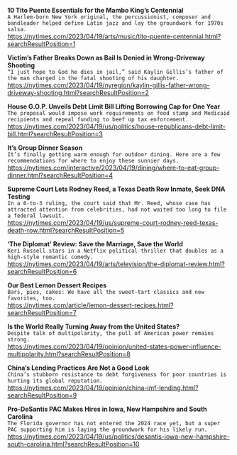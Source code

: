 **10 Tito Puente Essentials for the Mambo King’s Centennial**\
`A Harlem-born New York original, the percussionist, composer and bandleader helped define Latin jazz and lay the groundwork for 1970s salsa.`\
https://nytimes.com/2023/04/19/arts/music/tito-puente-centennial.html?searchResultPosition=1

**Victim’s Father Breaks Down as Bail Is Denied in Wrong-Driveway Shooting**\
`“I just hope to God he dies in jail,” said Kaylin Gillis’s father of the man charged in the fatal shooting of his daughter.`\
https://nytimes.com/2023/04/19/nyregion/kaylin-gillis-father-wrong-driveway-shooting.html?searchResultPosition=2

**House G.O.P. Unveils Debt Limit Bill Lifting Borrowing Cap for One Year**\
`The proposal would impose work requirements on food stamp and Medicaid recipients and repeal funding to beef up tax enforcement.`\
https://nytimes.com/2023/04/19/us/politics/house-republicans-debt-limit-bill.html?searchResultPosition=3

**It’s Group Dinner Season**\
`It’s finally getting warm enough for outdoor dining. Here are a few recommendations for where to enjoy these sunnier days.`\
https://nytimes.com/interactive/2023/04/19/dining/where-to-eat-group-dinner.html?searchResultPosition=4

**Supreme Court Lets Rodney Reed, a Texas Death Row Inmate, Seek DNA Testing**\
`In a 6-to-3 ruling, the court said that Mr. Reed, whose case has attracted attention from celebrities, had not waited too long to file a federal lawsuit.`\
https://nytimes.com/2023/04/19/us/supreme-court-rodney-reed-texas-death-row.html?searchResultPosition=5

**‘The Diplomat’ Review: Save the Marriage, Save the World**\
`Keri Russell stars in a Netflix political thriller that doubles as a high-style romantic comedy.`\
https://nytimes.com/2023/04/19/arts/television/the-diplomat-review.html?searchResultPosition=6

**Our Best Lemon Dessert Recipes**\
`Bars, pies, cakes: We have all the sweet-tart classics and new favorites, too.`\
https://nytimes.com/article/lemon-dessert-recipes.html?searchResultPosition=7

**Is the World Really Turning Away from the United States?**\
`Despite talk of multipolarity, the pull of American power remains strong.`\
https://nytimes.com/2023/04/19/opinion/united-states-power-influence-multipolarity.html?searchResultPosition=8

**China’s Lending Practices Are Not a Good Look**\
`China’s stubborn resistance to debt forgiveness for poor countries is hurting its global reputation.`\
https://nytimes.com/2023/04/19/opinion/china-imf-lending.html?searchResultPosition=9

**Pro-DeSantis PAC Makes Hires in Iowa, New Hampshire and South Carolina**\
`The Florida governor has not entered the 2024 race yet, but a super PAC supporting him is laying the groundwork for his likely run.`\
https://nytimes.com/2023/04/19/us/politics/desantis-iowa-new-hampshire-south-carolina.html?searchResultPosition=10

